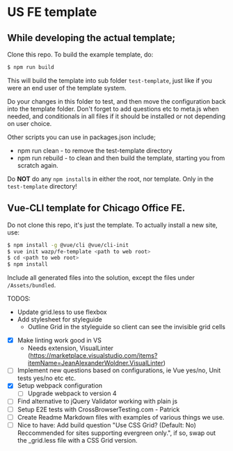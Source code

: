 # US FE template

## While developing the actual template;
Clone this repo. To build the example template, do:
```bash
$ npm run build
```

This will build the template into sub folder `test-template`, just like if you were an end user of the template system.

Do your changes in this folder to test, and then move the configuration back into the template folder. Don't forget to add questions etc to meta.js when needed, and conditionals in all files if it should be installed or not depending on user choice.

Other scripts you can use in packages.json include;
- npm run clean - to remove the test-template directory
- npm run rebuild - to clean and then build the template, starting you from scratch again.

Do **NOT** do any `npm install`s in either the root, nor template. Only in the `test-template` directory!

## Vue-CLI template for Chicago Office FE.

Do not clone this repo, it's just the template. To actually install a new site, use:

```bash
$ npm install -g @vue/cli @vue/cli-init
$ vue init wazp/fe-template <path to web root>
$ cd <path to web root>
$ npm install
```
Include all generated files into the solution, except the files under `/Assets/bundled`.


TODOS:
- Update grid.less to use flexbox
- Add stylesheet for styleguide
  - Outline Grid in the styleguide so client can see the invisible grid cells
- [x] Make linting work good in VS
  - Needs extension, VisualLinter (https://marketplace.visualstudio.com/items?itemName=JeanAlexanderWoldner.VisualLinter)
- [ ] Implement new questions based on configurations, ie Vue yes/no, Unit tests yes/no etc etc.
- [x] Setup webpack configuration
  - [ ] Upgrade webpack to version 4
- [ ] Find alternative to jQuery Validator working with plain js
- [ ] Setup E2E tests with CrossBrowserTesting.com - Patrick
- [ ] Create Readme Markdown files with examples of various things we use.
- [ ] Nice to have: Add build question "Use CSS Grid? (Default: No) Reccommended for sites supporting evergreen only.", if so, swap out the _grid.less file with a CSS Grid version.
